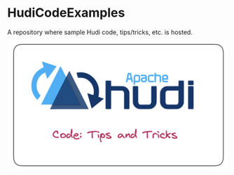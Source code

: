 # HudiCodeExamples
A repository where sample Hudi code, tips/tricks, etc. is hosted.

![Hudi repo](repo.png)

